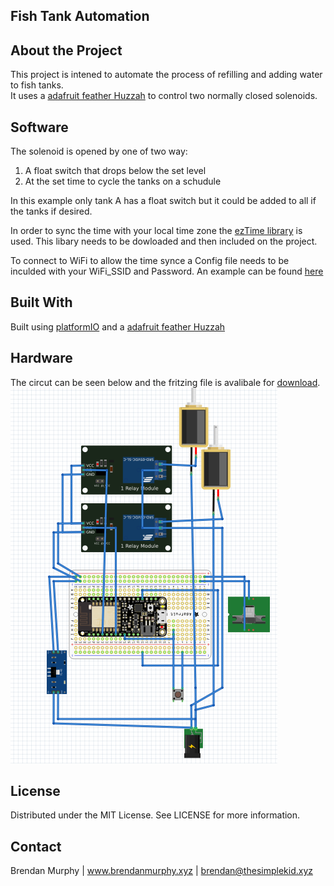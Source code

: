 ## Fish Tank Automation

## About the Project

This project is intened to automate the process of refilling and adding water to fish tanks.  
It uses a [adafruit feather Huzzah](https://www.adafruit.com/product/2821) to control two normally closed solenoids.

## Software

The solenoid is opened by one of two way:

<ol>
  <li>A float switch that drops below the set level</li>
  <li>At the set time to cycle the tanks on a schudule</li>
</ol>
  
 In this example only tank A has a float switch but it could be added to all if the tanks if desired.

 In order to sync the time with your local time zone the [ezTime library](https://github.com/ropg/ezTime) is used.  This libary needs to be dowloaded and then included on the project.

 To connect to WiFi to allow the time synce a Config file needs to be inculded with your WiFi_SSID and Password. An example can be found [here](/include/example_Config.h)


## Built With
Built using [platformIO](https://platformio.org/) and a [adafruit feather Huzzah](https://www.adafruit.com/product/2821)


## Hardware

The circut can be seen below and the fritzing file is avalibale for [download](/arduinoCircuit/fishCycler.fzz).
![image of circuit](arduinoCircuit/fishCyclerCircuit.png?raw=true)

## License
Distributed under the MIT License. See LICENSE for more information.

## Contact
Brendan Murphy | www.brendanmurphy.xyz | brendan@thesimplekid.xyz
